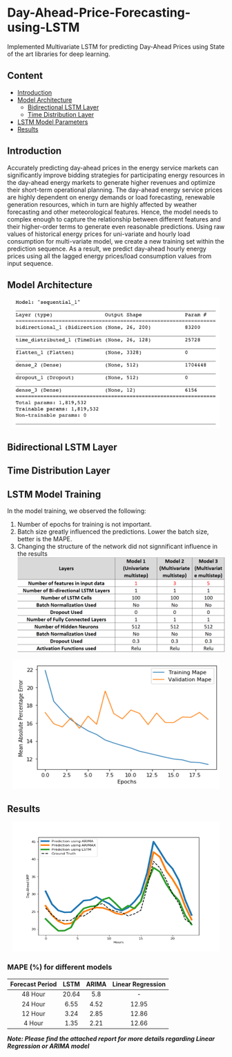 Day-Ahead-Price-Forecasting-using-LSTM
=======================================
Implemented Multivariate LSTM for predicting Day-Ahead Prices using State of the art libraries for deep learning.

## Content
- [Introduction](README.md#Introduction)
- [Model Architecture](README.md#Model-Architecture)
  - [Bidirectional LSTM Layer](README.md#Bidirectional-LSTM-Layer)
  - [Time Distribution Layer](README.md#Time-Distribution-Layer)
- [LSTM Model Parameters](README.md#LSTM-Model-Training)
- [Results](README.md#Results)


## Introduction
Accurately predicting day-ahead prices in the energy
service markets can significantly improve bidding strategies
for participating energy resources in the day-ahead energy
markets to generate higher revenues and optimize their
short-term operational planning. The day-ahead energy
service prices are highly dependent on energy demands or
load forecasting, renewable generation resources, which in turn are highly affected by weather
forecasting and other meteorological features. Hence, the
model needs to complex enough to capture the relationship
between different features and their higher-order terms to
generate even reasonable predictions. Using raw values of historical energy prices for uni-variate
and hourly load consumption for multi-variate model, we
create a new training set within the prediction sequence. As
a result, we predict day-ahead hourly energy prices using all
the lagged energy prices/load consumption values from input
sequence. 

## Model Architecture

<p align="center">
    <img width="480" height="300" src=model_arch.png>
</p>

## Bidirectional LSTM Layer

## Time Distribution Layer

## LSTM Model Training

In the model training, we observed the following: 

1. Number of epochs for training is not important. 
2. Batch size greatly influenced the predictions. Lower the batch size, better is the MAPE. 
3. Changing the structure of the network did not signnificant influence in the results 
![MODEL PARAMETERS](model_parameters.PNG)
<p align="center">
    <img width="480" height="300" src=learning_curve.PNG>
</p>

## Results

<p align="center">
    <img width="480" height="300" src=Predictions.PNG>
    
</p>


### MAPE (%) for different models

| Forecast Period |  LSTM | ARIMA | Linear Regression |
|:---------------:|:-----:|:-----:|:-----------------:|
|     48 Hour     | 20.64 |  5.8  |         -         |
|     24 Hour     |  6.55 |  4.52 |       12.95       |
|     12 Hour     |  3.24 |  2.85 |       12.86       |
|      4 Hour     |  1.35 |  2.21 |       12.66       |

***Note: Please find the attached report for more details regarding Linear Regression or ARIMA model***



